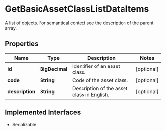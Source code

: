 

# GetBasicAssetClassListDataItems

A list of objects. For semantical context see the description of the parent array.

## Properties

Name | Type | Description | Notes
------------ | ------------- | ------------- | -------------
**id** | **BigDecimal** | Identifier of an asset class. |  [optional]
**code** | **String** | Code of the asset class. |  [optional]
**description** | **String** | Description of the asset class in English. |  [optional]


## Implemented Interfaces

* Serializable


